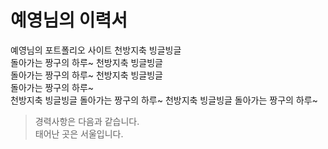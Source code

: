 # 예영님의 이력서
예영님의 포트폴리오 사이트
천방지축 빙글빙글  
 돌아가는
짱구의 하루~
천방지축 빙글빙글  
 돌아가는
짱구의 하루~
천방지축 빙글빙글  
 돌아가는
짱구의 하루~  
천방지축 빙글빙글 돌아가는
짱구의 하루~
천방지축 빙글빙글 돌아가는
짱구의 하루~

> 경력사항은 다음과 같습니다.  
태어난 곳은 서울입니다.